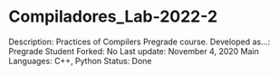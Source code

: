 # Compiladores_Lab-2022-2

Description: Practices of Compilers Pregrade course.
Developed as...: Pregrade Student
Forked: No
Last update: November 4, 2020
Main Languages: C++, Python
Status: Done